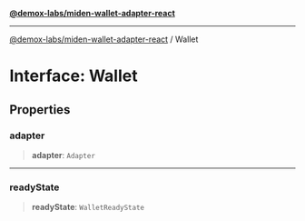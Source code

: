 [**@demox-labs/miden-wallet-adapter-react**](../README.md)

***

[@demox-labs/miden-wallet-adapter-react](../README.md) / Wallet

# Interface: Wallet

## Properties

### adapter

> **adapter**: `Adapter`

***

### readyState

> **readyState**: `WalletReadyState`
